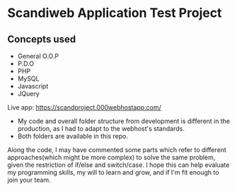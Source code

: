 # Scandiweb Application Test Project

## Concepts used
- General O.O.P
- P.D.O
- PHP
- MySQL
- Javascript
- JQuery

Live app:
https://scandproject.000webhostapp.com/

- My code and overall folder structure from development is different in the production, as I had to adapt to the webhost's standards.
- Both folders are available in this repo.

Along the code, I may have commented some parts which refer to different approaches(which might be more complex) to solve the same problem, given the restriction of if/else and switch/case.
I hope this can help evaluate my programming skills, my will to learn and grow, and if I'm fit enough to join your team.
